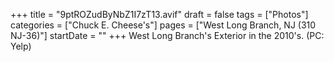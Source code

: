 +++
title = "9ptROZudByNbZ1I7zT13.avif"
draft = false
tags = ["Photos"]
categories = ["Chuck E. Cheese's"]
pages = ["West Long Branch, NJ (310 NJ-36)"]
startDate = ""
+++
West Long Branch's Exterior in the 2010's. (PC: Yelp)
